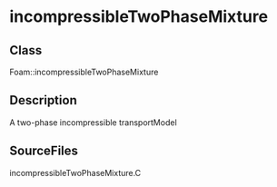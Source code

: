 # incompressibleTwoPhaseMixture 
## Class
Foam::incompressibleTwoPhaseMixture

## Description
A two-phase incompressible transportModel

## SourceFiles
incompressibleTwoPhaseMixture.C


